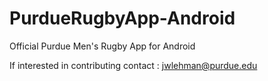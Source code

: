 # PurdueRugbyApp-Android

Official Purdue Men's Rugby App for Android

If interested in contributing contact : jwlehman@purdue.edu

